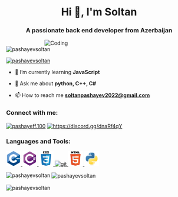 <h1 align="center">Hi 👋, I'm Soltan</h1>
<h3 align="center">A passionate back end developer from Azerbaijan</h3>
<img src="https://i.pinimg.com/originals/81/17/8b/81178b47a8598f0c81c4799f2cdd4057.gif" width="400" align="right" alt="Coding"/>
<p align="left"> <img src="https://komarev.com/ghpvc/?username=pashayevsoltan&label=Profile%20views&color=0e75b6&style=flat" alt="pashayevsoltan" /> </p>

<p align="left"> <a href="https://github.com/ryo-ma/github-profile-trophy"><img src="https://github-profile-trophy.vercel.app/?username=pashayevsoltan" alt="pashayevsoltan" /></a> </p>

- 🌱 I’m currently learning **JavaScript**

- 💬 Ask me about **python, C++, C#**

- 📫 How to reach me **soltanpashayev2022@gmail.com**

<h3 align="left">Connect with me:</h3>
<p align="left">
<a href="https://instagram.com/pashayeff.100" target="blank"><img align="center" src="https://raw.githubusercontent.com/rahuldkjain/github-profile-readme-generator/master/src/images/icons/Social/instagram.svg" alt="pashayeff.100" height="30" width="40" /></a>
<a href="https://discord.gg/https://discord.gg/dnaRf4qY" target="blank"><img align="center" src="https://raw.githubusercontent.com/rahuldkjain/github-profile-readme-generator/master/src/images/icons/Social/discord.svg" alt="https://discord.gg/dnaRf4qY" height="30" width="40" /></a>
</p>

<h3 align="left">Languages and Tools:</h3>
<p align="left"> <a href="https://www.w3schools.com/cpp/" target="_blank" rel="noreferrer"> <img src="https://raw.githubusercontent.com/devicons/devicon/master/icons/cplusplus/cplusplus-original.svg" alt="cplusplus" width="40" height="40"/> </a> <a href="https://www.w3schools.com/cs/" target="_blank" rel="noreferrer"> <img src="https://raw.githubusercontent.com/devicons/devicon/master/icons/csharp/csharp-original.svg" alt="csharp" width="40" height="40"/> </a> <a href="https://www.w3schools.com/css/" target="_blank" rel="noreferrer"> <img src="https://raw.githubusercontent.com/devicons/devicon/master/icons/css3/css3-original-wordmark.svg" alt="css3" width="40" height="40"/> </a> <a href="https://git-scm.com/" target="_blank" rel="noreferrer"> <img src="https://www.vectorlogo.zone/logos/git-scm/git-scm-icon.svg" alt="git" width="40" height="40"/> </a> <a href="https://www.w3.org/html/" target="_blank" rel="noreferrer"> <img src="https://raw.githubusercontent.com/devicons/devicon/master/icons/html5/html5-original-wordmark.svg" alt="html5" width="40" height="40"/> </a> <a href="https://www.python.org" target="_blank" rel="noreferrer"> <img src="https://raw.githubusercontent.com/devicons/devicon/master/icons/python/python-original.svg" alt="python" width="40" height="40"/> </a> </p>

<p><img align="left" src="https://github-readme-stats.vercel.app/api/top-langs?username=pashayevsoltan&show_icons=true&locale=en&layout=compact" alt="pashayevsoltan" /></p>

<p>&nbsp;<img align="center" src="https://github-readme-stats.vercel.app/api?username=pashayevsoltan&show_icons=true&locale=en" alt="pashayevsoltan" /></p>

<p><img align="center" src="https://github-readme-streak-stats.herokuapp.com/?user=pashayevsoltan&" alt="pashayevsoltan" /></p>
